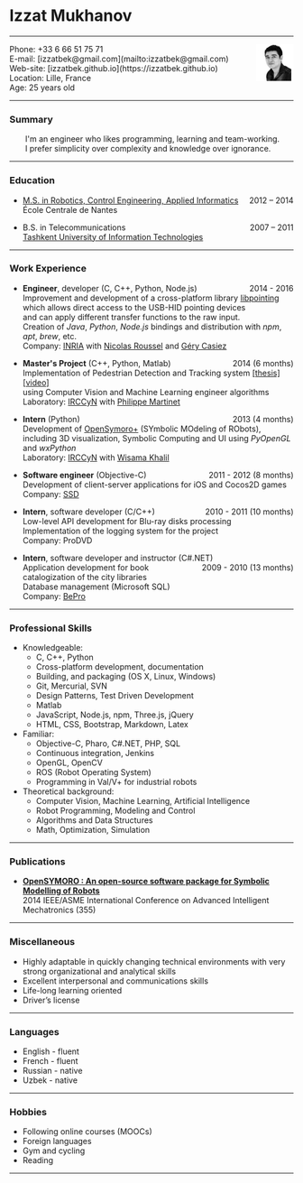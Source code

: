 # Izzat Mukhanov

---

<img src="img/me.png" width="13%" height="auto" align="right">
Phone: +33 6 66 51 75 71<br>
E-mail: [izzatbek@gmail.com](mailto:izzatbek@gmail.com)<br>
Web-site: [izzatbek.github.io](https://izzatbek.github.io)<br>
Location: Lille, France<br>
Age: 25 years old

---

### Summary

<p style="padding-left:2em;">
I'm an engineer who likes programming, learning and team-working.<br>
I prefer simplicity over complexity and knowledge over ignorance.
</p>

---

### Education

* [M.S. in Robotics, Control Engineering, Applied Informatics](http://masteraria.irccyn.ec-nantes.fr/index.php/presentationaria-en)
<span style="float:right;">2012 – 2014</span><br>
École Centrale de Nantes

* B.S. in Telecommunications
<span style="float:right;">2007 – 2011</span><br>
[Tashkent University of Information Technologies](http://www.tuit.uz/?lang=en)

---

### Work Experience

* **Engineer**, developer (C, C++, Python, Node.js)
<span style="float:right;">2014 - 2016</span><br>
Improvement and development of a cross-platform library [libpointing](http://libpointing.org)<br>
which allows direct access to the USB-HID pointing devices<br>
and can apply different transfer functions to the raw input.<br>
Creation of *Java*, *Python*, *Node.js* bindings and distribution with *npm*, *apt*, *brew*, etc.<br>
Company: [INRIA](http://www.inria.fr/en/) with 
[Nicolas Roussel](http://interaction.lille.inria.fr/~roussel/)
and
[Géry Casiez](http://cristal.univ-lille.fr/~casiez/)

* **Master's Project** (C++, Python, Matlab)
<span style="float:right;">2014 (6 months)</span><br>
Implementation of Pedestrian Detection and Tracking system
[[thesis]](https://dl.dropboxusercontent.com/u/61610962/thesis.pdf)
[[video]](https://www.youtube.com/watch?v=o-HAwKvbs8c)<br>
using Computer Vision and Machine Learning engineer algorithms<br>
Laboratory: [IRCCyN](http://www.irccyn.ec-nantes.fr/en/) with 
[Philippe Martinet](http://www.irccyn.ec-nantes.fr/~martinet/home.html)

* **Intern** (Python)
<span style="float:right;">2013 (4 months)</span><br>
Development of [OpenSymoro+](https://github.com/symoro/symoro) (SYmbolic MOdeling of RObots),<br>
including 3D visualization, Symbolic Computing and UI using *PyOpenGL* and *wxPython*<br>
Laboratory: [IRCCyN](http://www.irccyn.ec-nantes.fr/en/) with 
[Wisama Khalil](https://scholar.google.fr/citations?user=cgizGIoAAAAJ&hl=en)

* **Software engineer** (Objective-C)
<span style="float:right;">2011 - 2012 (8 months)</span><br>
Development of client-server applications for iOS and Cocos2D games<br>
Company: [SSD](http://www.ssdsoftwaresolutions.com)

* **Intern**, software developer (C/C++)
<span style="float:right;">2010 - 2011 (10 months)</span><br>
Low-level API development for Blu-ray disks processing<br>
Implementation of the logging system for the project<br>
Company: ProDVD

* **Intern**, software developer and instructor (C#.NET)
<span style="float:right;">2009 - 2010 (13 months)</span><br>
Application development for book catalogization of the city libraries<br>
Database management (Microsoft SQL)<br>
Company: [BePro](http://bepro.uz/en/)

<!--<br><br><br><br><br><br><br><br><br><br><br><br>-->

---

### Professional Skills

* Knowledgeable:
	* C, C++, Python
	* Cross-platform development, documentation
	* Building, and packaging (OS X, Linux, Windows)
	* Git, Mercurial, SVN
	* Design Patterns, Test Driven Development
	* Matlab
	* JavaScript, Node.js, npm, Three.js, jQuery
	* HTML, CSS, Bootstrap, Markdown, Latex
* Familiar:
	* Objective-C, Pharo, C#.NET, PHP, SQL
	* Continuous integration, Jenkins
	* OpenGL, OpenCV
	* ROS (Robot Operating System)
	* Programming in Val/V+ for industrial robots
* Theoretical background:
	* Computer Vision, Machine Learning, Artificial Intelligence
	* Robot Programming, Modeling and Control
	* Algorithms and Data Structures
	* Math, Optimization, Simulation

---

### Publications

* **[OpenSYMORO : An open-source software package for Symbolic Modelling of Robots](https://hal.archives-ouvertes.fr/hal-01025919)** <br>
2014 IEEE/ASME International Conference on Advanced Intelligent Mechatronics (355)

---

### Miscellaneous

* Highly adaptable in quickly changing technical environments with very strong organizational
and analytical skills
* Excellent interpersonal and communications skills
* Life-long learning oriented
* Driver’s license

---

### Languages

* English - fluent
* French - fluent
* Russian - native
* Uzbek - native

---

### Hobbies

* Following online courses (MOOCs)
* Foreign languages
* Gym and cycling
* Reading

---